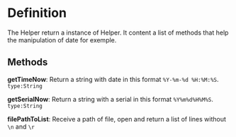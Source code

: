 # Definition

The Helper return a instance of Helper. It content a list of methods that help the manipulation of date for exemple.


## Methods

**getTimeNow**: Return a string with date in this format `%Y-%m-%d %H:%M:%S`. `type:String`

**getSerialNow**: Return a string with a serial in this format `%Y%m%d%H%M%S`. `type:String`

**filePathToList**: Receive a path of file, open and return a list of lines without `\n` and `\r`